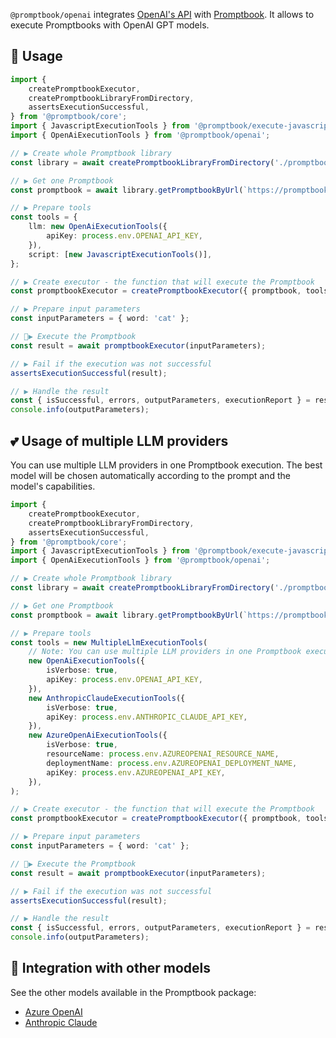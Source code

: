 `@promptbook/openai` integrates [OpenAI's API](https://openai.com/) with [Promptbook](https://github.com/webgptorg/promptbook). It allows to execute Promptbooks with OpenAI GPT models.

## 🧡 Usage

```typescript
import {
    createPromptbookExecutor,
    createPromptbookLibraryFromDirectory,
    assertsExecutionSuccessful,
} from '@promptbook/core';
import { JavascriptExecutionTools } from '@promptbook/execute-javascript';
import { OpenAiExecutionTools } from '@promptbook/openai';

// ▶ Create whole Promptbook library
const library = await createPromptbookLibraryFromDirectory('./promptbook-library');

// ▶ Get one Promptbook
const promptbook = await library.getPromptbookByUrl(`https://promptbook.studio/my-library/write-article.ptbk.md`);

// ▶ Prepare tools
const tools = {
    llm: new OpenAiExecutionTools({
        apiKey: process.env.OPENAI_API_KEY,
    }),
    script: [new JavascriptExecutionTools()],
};

// ▶ Create executor - the function that will execute the Promptbook
const promptbookExecutor = createPromptbookExecutor({ promptbook, tools });

// ▶ Prepare input parameters
const inputParameters = { word: 'cat' };

// 🚀▶ Execute the Promptbook
const result = await promptbookExecutor(inputParameters);

// ▶ Fail if the execution was not successful
assertsExecutionSuccessful(result);

// ▶ Handle the result
const { isSuccessful, errors, outputParameters, executionReport } = result;
console.info(outputParameters);
```

## 💕 Usage of multiple LLM providers

You can use multiple LLM providers in one Promptbook execution. The best model will be chosen automatically according to the prompt and the model's capabilities.

```typescript
import {
    createPromptbookExecutor,
    createPromptbookLibraryFromDirectory,
    assertsExecutionSuccessful,
} from '@promptbook/core';
import { JavascriptExecutionTools } from '@promptbook/execute-javascript';
import { OpenAiExecutionTools } from '@promptbook/openai';

// ▶ Create whole Promptbook library
const library = await createPromptbookLibraryFromDirectory('./promptbook-library');

// ▶ Get one Promptbook
const promptbook = await library.getPromptbookByUrl(`https://promptbook.studio/my-library/write-article.ptbk.md`);

// ▶ Prepare tools
const tools = new MultipleLlmExecutionTools(
    // Note: You can use multiple LLM providers in one Promptbook execution. The best model will be chosen automatically according to the prompt and the model's capabilities.
    new OpenAiExecutionTools({
        isVerbose: true,
        apiKey: process.env.OPENAI_API_KEY,
    }),
    new AnthropicClaudeExecutionTools({
        isVerbose: true,
        apiKey: process.env.ANTHROPIC_CLAUDE_API_KEY,
    }),
    new AzureOpenAiExecutionTools({
        isVerbose: true,
        resourceName: process.env.AZUREOPENAI_RESOURCE_NAME,
        deploymentName: process.env.AZUREOPENAI_DEPLOYMENT_NAME,
        apiKey: process.env.AZUREOPENAI_API_KEY,
    }),
);

// ▶ Create executor - the function that will execute the Promptbook
const promptbookExecutor = createPromptbookExecutor({ promptbook, tools });

// ▶ Prepare input parameters
const inputParameters = { word: 'cat' };

// 🚀▶ Execute the Promptbook
const result = await promptbookExecutor(inputParameters);

// ▶ Fail if the execution was not successful
assertsExecutionSuccessful(result);

// ▶ Handle the result
const { isSuccessful, errors, outputParameters, executionReport } = result;
console.info(outputParameters);
```

## 💙 Integration with other models

See the other models available in the Promptbook package:

-   [Azure OpenAI](https://www.npmjs.com/package/@promptbook/azure-openai)
-   [Anthropic Claude](https://www.npmjs.com/package/@promptbook/anthropic-claude)

<!-- TODO: [🧠][🧙‍♂️] Maybe there can be some wizzard for thoose who want to use just OpenAI in simple CLI environment -->
